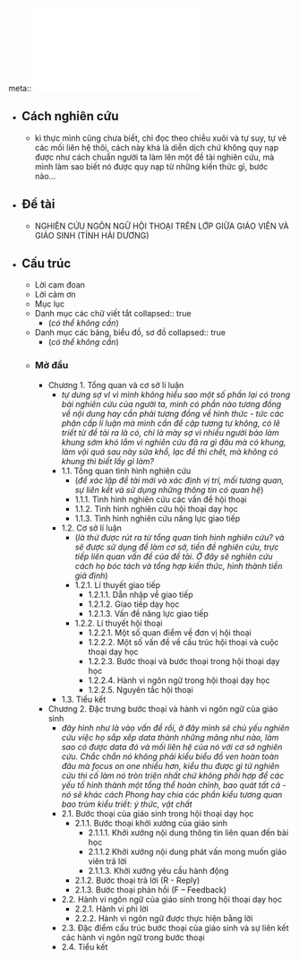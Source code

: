 meta:: ![Luận án.pdf](../assets/Luận_án_1693192941555_0.pdf)

- ## Cách nghiên cứu
	- kì thực mình cũng chưa biết, chỉ đọc theo chiều xuôi và tự suy, tự vẽ các mối liên hệ thôi, cách này khá là diễn dịch chứ không quy nạp được như cách chuẩn người ta làm lên một đề tài nghiên cứu, mà mình làm sao biết nó được quy nạp từ những kiến thức gì, bước nào...
- ## Đề tài
	- NGHIÊN CỨU NGÔN NGỮ HỘI THOẠI TRÊN LỚP GIỮA GIÁO VIÊN VÀ GIÁO SINH (TỈNH HẢI DƯƠNG)
- ## Cấu trúc
	- Lời cam đoan
	- Lời cảm ơn
	- Mục lục
	- Danh mục các chữ viết tắt
	  collapsed:: true
		- (*có thể không cần*)
	- Danh mục các bảng, biểu đồ, sơ đồ
	  collapsed:: true
		- (*có thể không cần*)
	- ### Mở đầu
		- Chương 1. Tổng quan và cơ sở lí luận
			- *tự dưng sợ vl vì mình không hiểu sao một số phần lại có trong bài nghiên cứu của người ta, mình có phần nào tương đồng về nội dung hay cần phải tương đồng về hình thức - tức các phân cấp lí luận mà mình cần đề cập tương tự không, có lẽ triết từ đề tài ra là có, chỉ là mày sợ vì nhiều người bảo làm khung sớm khó lắm vì nghiên cứu đã ra gì đâu mà có khung, làm vội quá sau này sửa khổ, lạc đề thì chết, mà không có khung thì biết lấy gì làm?*
			- 1.1. Tổng quan tình hình nghiên cứu
				- (*để xác lập đề tài mới và xác định vị trí, mối tương quan, sự liên kết và sử dụng những thông tin có quan hệ*)
				- 1.1.1. Tình hình nghiên cứu các vấn đề hội thoại
				- 1.1.2. Tình hình nghiên cứu hội thoại dạy học
				- 1.1.3. Tình hình nghiên cứu năng lực giao tiếp
			- 1.2. Cơ sở lí luận
				- (*là thứ được rút ra từ tổng quan tình hình nghiên cứu? và sẽ được sử dụng để làm cơ sở, tiền đề nghiên cứu, trực tiếp liên quan vấn đề của đề tài. Ở đây sẽ nghiên cứu cách họ bóc tách và tổng hợp kiến thức, hình thành tiền giả định*)
				- 1.2.1. Lí thuyết giao tiếp
					- 1.2.1.1. Dẫn nhập về giao tiếp
					- 1.2.1.2. Giao tiếp dạy học
					- 1.2.1.3. Vấn đề năng lực giao tiếp
				- 1.2.2. Lí thuyết hội thoại
					- 1.2.2.1. Một số quan điểm về đơn vị hội thoại
					- 1.2.2.2. Một số vấn đề về cấu trúc hội thoại và cuộc thoại dạy học
					- 1.2.2.3. Bước thoại và bước thoại trong hội thoại dạy học
					- 1.2.2.4. Hành vi ngôn ngữ trong hội thoại dạy học
					- 1.2.2.5. Nguyên tắc hội thoại
			- 1.3. Tiểu kết
		- Chương 2. Đặc trưng bước thoại và hành vi ngôn ngữ của giáo sinh
			- *đây hình như là vào vấn đề rồi, ở đây mình sẽ chủ yếu nghiên cứu việc họ sắp xếp data thành những mảng như nào, làm sao có được data đó và mối liên hệ của nó với cơ sở nghiên cứu. Chắc chắn nó không phải kiểu biểu đồ ven hoàn toàn đâu mà focus on one nhiều hơn, kiểu thu được gì từ nghiên cứu thì cố làm nó tròn triện nhất chứ không phối hợp để các yếu tố hình thành một tổng thể hoàn chỉnh, bao quát tất cả - nó sẽ khác cách Phong hay chia các phần kiểu tương quan bao trùm kiểu triết: ý thức, vật chất*
			- 2.1. Bước thoại của giáo sinh trong hội thoại dạy học
				- 2.1.1. Bước thoại khởi xướng của giáo sinh
					- 2.1.1.1. Khởi xướng nội dung thông tin liên quan đến bài học
					- 2.1.1.2 Khởi xướng nội dung phát vấn mong muốn giáo viên trả lời
					- 2.1.1.3. Khởi xướng yêu cầu hành động
				- 2.1.2. Bước thoại trả lời (R - Reply)
				- 2.1.3. Bước thoại phản hồi (F – Feedback)
			- 2.2. Hành vi ngôn ngữ của giáo sinh trong hội thoại dạy học
				- 2.2.1. Hành vi phi lời
				- 2.2.2. Hành vi ngôn ngữ được thực hiện bằng lời
			- 2.3. Đặc điểm cấu trúc bước thoại của giáo sinh và sự liên kết các hành
			  vi ngôn ngữ trong bước thoại
			- 2.4. Tiểu kết